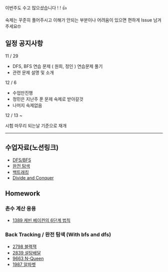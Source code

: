
이번주도 수고 많으셨습니다 ! ! 👍

숙제는 꾸준히 풀어주시고 이해가 안되는 부분이나 어려움이 있으면 편하게 Issue 남겨주세요🤓


## 일정 공지사항

11 / 29
- DFS, BFS 연습 문제 ( 원희,  정인 ) 연습문제 풀기 
- 관련 문제 설명 및 소개


12 / 6 
-  수업만진행 
- 정민은 지난주 푼 문제 숙제로 받아갈것 
- 나머지 숙제없음 

12 / 13 ~

시험 마무리 되는날 기준으로 재개





---

## 수업자료(노션링크)
- [DFS/BFS](https://yujin2.notion.site/DFS-BFS-6a6cd46ea0794a29a739871e8c6f3e4b)
- [완전 탐색](https://yujin2.notion.site/f24b1b309b5e4b788f37925444428dbe)
- [백트래킹](https://yujin2.notion.site/11d126e64f444d3a86fdc5d8e0f3e458)
- [Divide and Conquer](https://yujin2.notion.site/Divide-and-Conquer-5a6d99ac89034d5aba50d54db5350b6f)

## Homework
### 촌수 계산 응용
- [1389 케빈 베이컨의 6단계 법칙](https://www.acmicpc.net/problem/1389)

### Back Tracking / 완전 탐색 (With bfs and dfs) 

- [2798 블랙잭](https://www.acmicpc.net/problem/2798)
- [2839 설탕배달](https://www.acmicpc.net/problem/2839)
- [9663 N-Queen](https://www.acmicpc.net/problem/9663)
- [1987 알파벳](https://www.acmicpc.net/problem/1987)